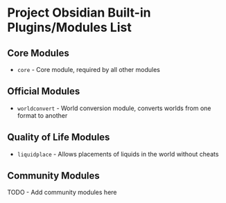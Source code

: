 # Project Obsidian Built-in Plugins/Modules List

## Core Modules
- `core` - Core module, required by all other modules

## Official Modules
- `worldconvert` - World conversion module, converts worlds from one format to another

## Quality of Life Modules
- `liquidplace` - Allows placements of liquids in the world without cheats

## Community Modules
TODO - Add community modules here

